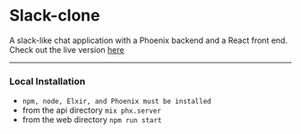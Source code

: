 # Slack-clone

A slack-like chat application with a Phoenix backend and a React front end. Check out the live version [here](http://slackclone.s3-website-us-east-1.amazonaws.com/login)

---

###  Local Installation

- `npm, node, Elxir, and Phoenix must be installed`
- from the api directory `mix phx.server`
- from the web directory `npm run start`